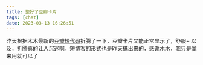 ```yaml
---
title: 整好了豆瓣卡片
tags: [chat]
date: 2023-03-13 16:26:51
---
```


昨天根据木木最新的[豆瓣短代码](https://immmmm.com/hugo-shortcodes-douban/)折腾了一下，豆瓣卡片又能正常显示了，舒服~ 以及，折腾真的让人沉迷啊。短博客的形式也是昨天搞出来的，感谢木木，我只是拿来用就可以了